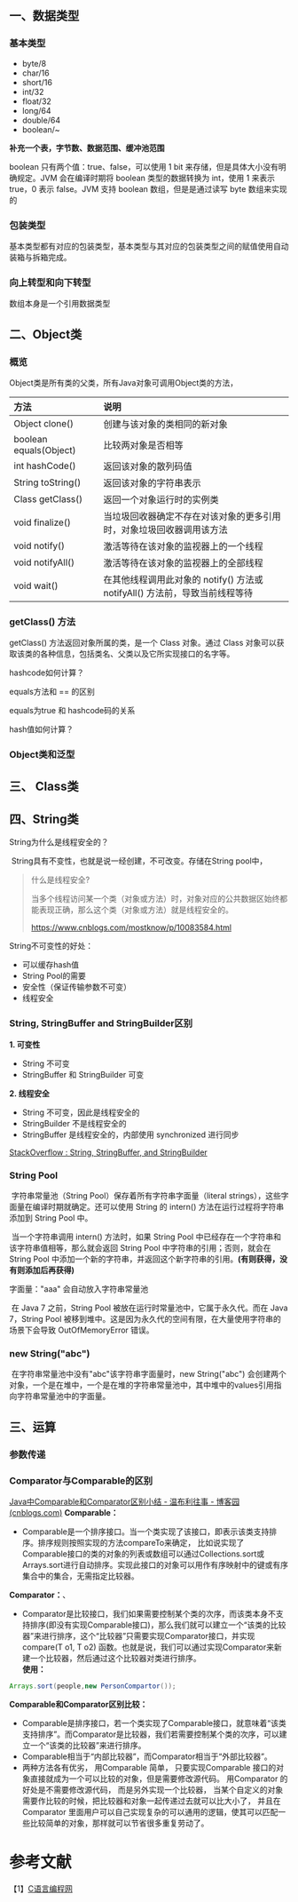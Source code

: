## 一、数据类型

### 基本类型

- byte/8
- char/16
- short/16
- int/32
- float/32
- long/64
- double/64
- boolean/~

**补充一个表，字节数、数据范围、缓冲池范围**

boolean 只有两个值：true、false，可以使用 1 bit 来存储，但是具体大小没有明确规定。JVM 会在编译时期将 boolean 类型的数据转换为 int，使用 1 来表示 true，0 表示 false。JVM 支持 boolean 数组，但是是通过读写 byte 数组来实现的



### 包装类型

基本类型都有对应的包装类型，基本类型与其对应的包装类型之间的赋值使用自动装箱与拆箱完成。



### 向上转型和向下转型





数组本身是一个引用数据类型



## 二、Object类

### 概览

Object类是所有类的父类，所有Java对象可调用Object类的方法，

| 方法                   | 说明                                                         |
| :--------------------- | :----------------------------------------------------------- |
| Object clone()         | 创建与该对象的类相同的新对象                                 |
| boolean equals(Object) | 比较两对象是否相等                                           |
| int hashCode()         | 返回该对象的散列码值                                         |
| String toString()      | 返回该对象的字符串表示                                       |
| Class getClass()       | 返回一个对象运行时的实例类                                   |
| void finalize()        | 当垃圾回收器确定不存在对该对象的更多引用时，对象垃圾回收器调用该方法 |
| void notify()          | 激活等待在该对象的监视器上的一个线程                         |
| void notifyAll()       | 激活等待在该对象的监视器上的全部线程                         |
| void wait()            | 在其他线程调用此对象的 notify() 方法或 notifyAll() 方法前，导致当前线程等待 |

### getClass() 方法

getClass() 方法返回对象所属的类，是一个 Class 对象。通过 Class 对象可以获取该类的各种信息，包括类名、父类以及它所实现接口的名字等。



hashcode如何计算？



equals方法和 == 的区别



equals为true 和 hashcode码的关系



hash值如何计算？

### Object类和泛型



## 三、 Class类





## 四、String类

String为什么是线程安全的？

​		String具有不变性，也就是说一经创建，不可改变。存储在String pool中，



> 什么是线程安全?
>
> ​		当多个线程访问某一个类（对象或方法）时，对象对应的公共数据区始终都能表现正确，那么这个类（对象或方法）就是线程安全的。
>
> https://www.cnblogs.com/mostknow/p/10083584.html

String不可变性的好处：

- 可以缓存hash值
- String Pool的需要
- 安全性（保证传输参数不可变）
- 线程安全



### String, StringBuffer and StringBuilder区别

**1. 可变性**

- String 不可变
- StringBuffer 和 StringBuilder 可变

**2. 线程安全**

- String 不可变，因此是线程安全的
- StringBuilder 不是线程安全的
- StringBuffer 是线程安全的，内部使用 synchronized 进行同步

[StackOverflow : String, StringBuffer, and StringBuilder](https://stackoverflow.com/questions/2971315/string-stringbuffer-and-stringbuilder)

### String Pool

​		字符串常量池（String Pool）保存着所有字符串字面量（literal strings），这些字面量在编译时期就确定。还可以使用 String 的 intern() 方法在运行过程将字符串添加到 String Pool 中。

​		当一个字符串调用 intern() 方法时，如果 String Pool 中已经存在一个字符串和该字符串值相等，那么就会返回 String Pool 中字符串的引用；否则，就会在 String Pool 中添加一个新的字符串，并返回这个新字符串的引用。**(有则获得，没有则添加后再获得)**

字面量："aaa" 会自动放入字符串常量池

​		在 Java 7 之前，String Pool 被放在运行时常量池中，它属于永久代。而在 Java 7，String Pool 被移到堆中。这是因为永久代的空间有限，在大量使用字符串的场景下会导致 OutOfMemoryError 错误。



### new String("abc")

​		在字符串常量池中没有"abc"该字符串字面量时，new String("abc") 会创建两个对象，一个是在堆中，一个是在堆的字符串常量池中，其中堆中的values引用指向字符串常量池中的字面量。



## 三、运算

### 参数传递










### Comparator与Comparable的区别
[Java中Comparable和Comparator区别小结 - 温布利往事 - 博客园 (cnblogs.com)](https://www.cnblogs.com/xujian2014/p/5215082.html)
**Comparable：**
- Comparable是一个排序接口。当一个类实现了该接口，即表示该类支持排序。排序规则按照实现的方法compareTo来确定， 比如说实现了Comparable接口的类的对象的列表或数组可以通过Collections.sort或Arrays.sort进行自动排序。实现此接口的对象可以用作有序映射中的键或有序集合中的集合，无需指定比较器。

**Comparator：**、
- Comparator是比较接口，我们如果需要控制某个类的次序，而该类本身不支持排序(即没有实现Comparable接口)，那么我们就可以建立一个“该类的比较器”来进行排序，这个“比较器”只需要实现Comparator接口，并实现compare(T o1, T o2) 函数。也就是说，我们可以通过实现Comparator来新建一个比较器，然后通过这个比较器对类进行排序。   
**使用：**
```java
Arrays.sort(people,new PersonCompartor());
```
**Comparable和Comparator区别比较：**
- Comparable是排序接口，若一个类实现了Comparable接口，就意味着“该类支持排序”。而Comparator是比较器，我们若需要控制某个类的次序，可以建立一个“该类的比较器”来进行排序。
- Comparable相当于“内部比较器”，而Comparator相当于“外部比较器”。
- 两种方法各有优劣， 用Comparable 简单， 只要实现Comparable 接口的对象直接就成为一个可以比较的对象，但是需要修改源代码。 用Comparator 的好处是不需要修改源代码， 而是另外实现一个比较器， 当某个自定义的对象需要作比较的时候，把比较器和对象一起传递过去就可以比大小了， 并且在Comparator 里面用户可以自己实现复杂的可以通用的逻辑，使其可以匹配一些比较简单的对象，那样就可以节省很多重复劳动了。




















# 参考文献



【1】[C语言编程网](http://c.biancheng.net/java/)

